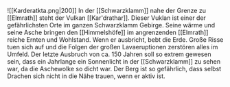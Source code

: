 ![[Karderatkta.png|200]]
In der [[Schwarzklamm]] nahe der Grenze zu [[Elmrath]] steht der Vulkan [[Kar'drathar]]. Dieser Vuklan ist einer der gefährlichsten Orte im ganzen Schwarzklamm Gebirge. Seine wärme und seine Asche bringen den [[Himmelshöfe]] im angrenzenden [[Elmrath]] reiche Ernten und Wohlstand. Wenn er ausbricht, bebt die Erde. Große Risse tuen sich auf und die Folgen der großen Lavaeruptionen zerstören alles im Umfeld. Der letzte Ausbruch von ca. 150 Jahren soll so extrem gewesen sein, dass ein Jahrlange ein Sonnenlicht in der [[Schwarzklamm]] zu sehen war, da die Aschewolke so dicht war. Der Berg ist so  gefährlich, dass selbst Drachen sich nicht in die Nähe trauen, wenn er aktiv ist.